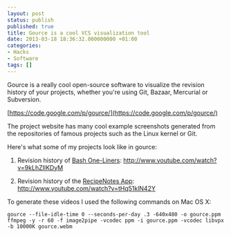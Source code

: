 ```yaml
---
layout: post
status: publish
published: true
title: Gource is a cool VCS visualization tool
date: 2013-03-18 18:36:32.000000000 +01:00
categories:
- Hacks
- Software
tags: []
---
```

Gource is a really cool open-source software to visualize the revision history of your projects, whether you're using Git, Bazaar, Mercurial or Subversion.

[https://code.google.com/p/gource/](https://code.google.com/p/gource/)

The project website has many cool example screenshots generated from the repositories of famous projects such as the Linux kernel or Git.

Here's what some of my projects look like in gource:

1. Revision history of [Bash One-Liners](http://www.bashoneliners.com/):
http://www.youtube.com/watch?v=9kLhZIlKDyM

2. Revision history of the [RecipeNotes App](https://play.google.com/store/apps/details?id=com.recipenotes.lite):
http://www.youtube.com/watch?v=tHq51klN42Y

To generate these videos I used the following commands on Mac OS X:

```
gource --file-idle-time 0 --seconds-per-day .3 -640x480 -o gource.ppm
ffmpeg -y -r 60 -f image2pipe -vcodec ppm -i gource.ppm -vcodec libvpx -b 10000K gource.webm
```


